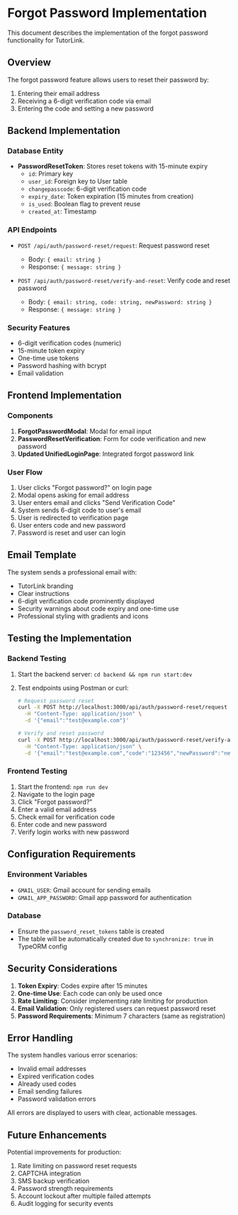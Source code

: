 # Forgot Password Implementation

This document describes the implementation of the forgot password functionality for TutorLink.

## Overview

The forgot password feature allows users to reset their password by:

1. Entering their email address
2. Receiving a 6-digit verification code via email
3. Entering the code and setting a new password

## Backend Implementation

### Database Entity

- **PasswordResetToken**: Stores reset tokens with 15-minute expiry
  - `id`: Primary key
  - `user_id`: Foreign key to User table
  - `changepasscode`: 6-digit verification code
  - `expiry_date`: Token expiration (15 minutes from creation)
  - `is_used`: Boolean flag to prevent reuse
  - `created_at`: Timestamp

### API Endpoints

- `POST /api/auth/password-reset/request`: Request password reset

  - Body: `{ email: string }`
  - Response: `{ message: string }`

- `POST /api/auth/password-reset/verify-and-reset`: Verify code and reset password
  - Body: `{ email: string, code: string, newPassword: string }`
  - Response: `{ message: string }`

### Security Features

- 6-digit verification codes (numeric)
- 15-minute token expiry
- One-time use tokens
- Password hashing with bcrypt
- Email validation

## Frontend Implementation

### Components

1. **ForgotPasswordModal**: Modal for email input
2. **PasswordResetVerification**: Form for code verification and new password
3. **Updated UnifiedLoginPage**: Integrated forgot password link

### User Flow

1. User clicks "Forgot password?" on login page
2. Modal opens asking for email address
3. User enters email and clicks "Send Verification Code"
4. System sends 6-digit code to user's email
5. User is redirected to verification page
6. User enters code and new password
7. Password is reset and user can login

## Email Template

The system sends a professional email with:

- TutorLink branding
- Clear instructions
- 6-digit verification code prominently displayed
- Security warnings about code expiry and one-time use
- Professional styling with gradients and icons

## Testing the Implementation

### Backend Testing

1. Start the backend server: `cd backend && npm run start:dev`
2. Test endpoints using Postman or curl:

   ```bash
   # Request password reset
   curl -X POST http://localhost:3000/api/auth/password-reset/request \
     -H "Content-Type: application/json" \
     -d '{"email":"test@example.com"}'

   # Verify and reset password
   curl -X POST http://localhost:3000/api/auth/password-reset/verify-and-reset \
     -H "Content-Type: application/json" \
     -d '{"email":"test@example.com","code":"123456","newPassword":"newpass123"}'
   ```

### Frontend Testing

1. Start the frontend: `npm run dev`
2. Navigate to the login page
3. Click "Forgot password?"
4. Enter a valid email address
5. Check email for verification code
6. Enter code and new password
7. Verify login works with new password

## Configuration Requirements

### Environment Variables

- `GMAIL_USER`: Gmail account for sending emails
- `GMAIL_APP_PASSWORD`: Gmail app password for authentication

### Database

- Ensure the `password_reset_tokens` table is created
- The table will be automatically created due to `synchronize: true` in TypeORM config

## Security Considerations

1. **Token Expiry**: Codes expire after 15 minutes
2. **One-time Use**: Each code can only be used once
3. **Rate Limiting**: Consider implementing rate limiting for production
4. **Email Validation**: Only registered users can request password reset
5. **Password Requirements**: Minimum 7 characters (same as registration)

## Error Handling

The system handles various error scenarios:

- Invalid email addresses
- Expired verification codes
- Already used codes
- Email sending failures
- Password validation errors

All errors are displayed to users with clear, actionable messages.

## Future Enhancements

Potential improvements for production:

1. Rate limiting on password reset requests
2. CAPTCHA integration
3. SMS backup verification
4. Password strength requirements
5. Account lockout after multiple failed attempts
6. Audit logging for security events
